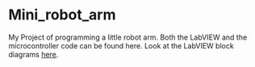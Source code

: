 # Mini_robot_arm
My Project of programming a little robot arm.
Both the LabVIEW and the microcontroller code can be found here.
Look at the LabVIEW block diagrams [here](main/FULLBLOCKDIAGRAM.md).
